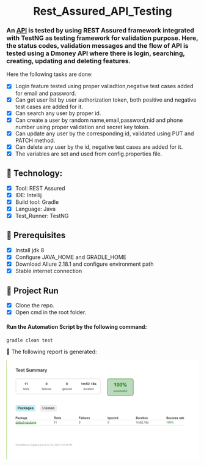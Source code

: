 <h1 align="center">Rest_Assured_API_Testing</h1>

### An [API](http://dmoney.professionaltrainingbd.com) is tested by using REST Assured framework integrated with TestNG as testing framework for validation purpose. Here, the status codes, validation messages and the flow of API is tested using a Dmoney API where there is login, searching, creating, updating and deleting features.
Here the following tasks are done:
- [x] Login feature tested using proper valiadtion,negative test cases added for email and password.
- [x] Can get user list by user authorization token, both positive and negative test cases are added for it.
- [x] Can search any user by proper id.
- [x] Can create a user by random name,email,password,nid and phone number using proper validation and secret key token.
- [x] Can update any user by the corresponding id, validated using PUT and PATCH method.
- [x] Can delete any user by the id, negative test cases are added for it.
- [x] The variables are set and used from config.properties file.
## :pushpin: Technology: </br>
- [x] Tool: REST Assured
- [x] IDE: Intellij
- [x] Build tool: Gradle
- [x] Language: Java
- [x] Test_Runner: TestNG

## :pushpin: Prerequisites</br>
- [x] Install jdk 8 
- [x] Configure JAVA_HOME and GRADLE_HOME
- [x] Download Allure 2.18.1 and configure environment path
- [x] Stable internet connection

## :pushpin: Project Run
- [x] Clone the repo.
- [x] Open cmd in the root folder.
#### Run the Automation Script by the following command:
 ```
 gradle clean test 
 ```
:small_orange_diamond: The following report is generated:


![Sample report](https://github.com/Tonmoy61/Rest_Assured_API_Testing/blob/master/report/report.png)



